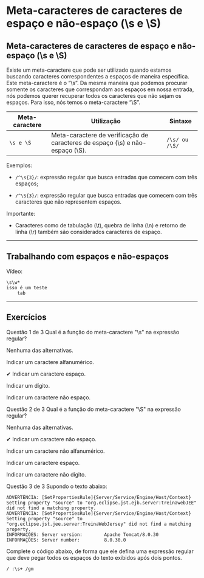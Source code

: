 # Meta-caracteres de caracteres de espaço e não-espaço (\s e \S)

## Meta-caracteres de caracteres de espaço e não-espaço (\s e \S)
Existe um meta-caractere que pode ser utilizado quando estamos buscando caracteres correspondentes a espaços de maneira específica. Este meta-caractere é o “\s”. Da mesma maneira que podemos procurar somente os caracteres que correspondam aos espaços em nossa entrada, nós podemos querer recuperar todos os caracteres que não sejam os espaços. Para isso, nós temos o meta-caractere “\S”.

| Meta-caractere | Utilização | Sintaxe |
| -------------- | ---------- | ------- |
| `\s e \S` | Meta-caractere de verificação de caracteres de espaço (\s) e não-espaço (\S). | `/\s/ ou /\S/` |

Exemplos:

+ `/^\s{3}/`: expressão regular que busca entradas que comecem com três espaços;

+ `/^\S{3}/`: expressão regular que busca entradas que comecem com três caracteres que não representem espaços.

Importante:

+ Caracteres como de tabulação (\t), quebra de linha (\n) e retorno de linha (\r) também são considerados caracteres de espaço.

---

## Trabalhando com espaços e não-espaços

Vídeo: 

```
\s\w*
isso é um teste
	tab
```

---

## Exercícios


Questão 1 de 3
Qual é a função do meta-caractere "\s" na expressão regular?

Nenhuma das alternativas.

Indicar um caractere alfanumérico.

✔ Indicar um caractere espaço.

Indicar um dígito.

Indicar um caractere não espaço.


Questão 2 de 3
Qual é a função do meta-caractere "\S" na expressão regular?

Nenhuma das alternativas.

✔ Indicar um caractere não espaço.

Indicar um caractere não alfanumérico.

Indicar um caractere espaço.

Indicar um caractere não dígito.


Questão 3 de 3
Supondo o texto abaixo:

```
ADVERTÊNCIA: [SetPropertiesRule]{Server/Service/Engine/Host/Context} Setting property "source" to "org.eclipse.jst.ejb.server:treinawebJEE" did not find a matching property.
ADVERTÊNCIA: [SetPropertiesRule]{Server/Service/Engine/Host/Context} Setting property "source" to "org.eclipse.jst.jee.server:TreinaWebJersey" did not find a matching property.
INFORMAÇÕES: Server version:        Apache Tomcat/8.0.30
INFORMAÇÕES: Server number:         8.0.30.0
```
Complete o código abaixo, de forma que ele defina uma expressão regular que deve pegar todos os espaços do texto exibidos após dois pontos.

`/ :\s+ /gm`